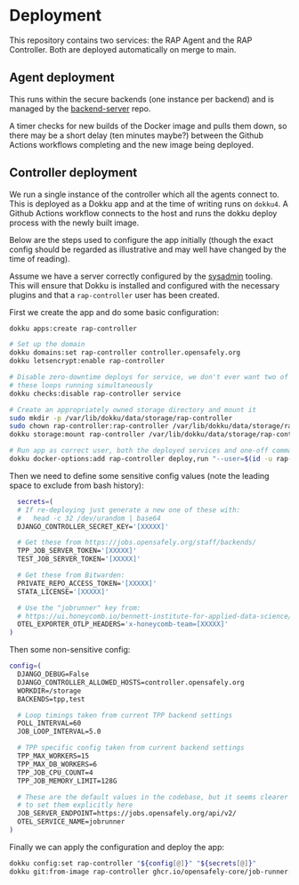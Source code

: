 # Deployment

This repository contains two services: the RAP Agent and the RAP
Controller. Both are deployed automatically on merge to main.


## Agent deployment

This runs within the secure backends (one instance per backend) and is
managed by the [backend-server](https://github.com/opensafely-core/backend-server/) repo.

A timer checks for new builds of the Docker image and pulls them down,
so there may be a short delay (ten minutes maybe?) between the Github
Actions workflows completing and the new image being deployed.


## Controller deployment

We run a single instance of the controller which all the agents connect
to. This is deployed as a Dokku app and at the time of writing runs on
`dokku4`. A Github Actions workflow connects to the host and runs the
dokku deploy process with the newly built image.

Below are the steps used to configure the app initially (though the
exact config should be regarded as illustrative and may well have
changed by the time of reading).

Assume we have a server correctly configured by the [sysadmin](https://github.com/bennettoxford/sysadmin)
tooling. This will ensure that Dokku is installed and configured with the
necessary plugins and that a `rap-controller` user has been created.

First we create the app and do some basic configuration:
```bash
dokku apps:create rap-controller

# Set up the domain
dokku domains:set rap-controller controller.opensafely.org
dokku letsencrypt:enable rap-controller

# Disable zero-downtime deploys for service, we don't ever want two of
# these loops running simultaneously
dokku checks:disable rap-controller service

# Create an appropriately owned storage directory and mount it
sudo mkdir -p /var/lib/dokku/data/storage/rap-controller
sudo chown rap-controller:rap-controller /var/lib/dokku/data/storage/rap-controller
dokku storage:mount rap-controller /var/lib/dokku/data/storage/rap-controller:/storage

# Run app as correct user, both the deployed services and one-off commands
dokku docker-options:add rap-controller deploy,run "--user=$(id -u rap-controller):$(id -g rap-controller)"
```

Then we need to define some sensitive config values (note the leading
space to exclude from bash history):
```bash
  secrets=(
  # If re-deploying just generate a new one of these with:
  #   head -c 32 /dev/urandom | base64
  DJANGO_CONTROLLER_SECRET_KEY='[XXXXX]'

  # Get these from https://jobs.opensafely.org/staff/backends/
  TPP_JOB_SERVER_TOKEN='[XXXXX]'
  TEST_JOB_SERVER_TOKEN='[XXXXX]'

  # Get these from Bitwarden:
  PRIVATE_REPO_ACCESS_TOKEN='[XXXXX]'
  STATA_LICENSE='[XXXXX]'

  # Use the "jobrunner" key from:
  # https://ui.honeycomb.io/bennett-institute-for-applied-data-science/environments/production/api_keys
  OTEL_EXPORTER_OTLP_HEADERS='x-honeycomb-team=[XXXXX]'
)
```

Then some non-sensitive config:
```bash
config=(
  DJANGO_DEBUG=False
  DJANGO_CONTROLLER_ALLOWED_HOSTS=controller.opensafely.org
  WORKDIR=/storage
  BACKENDS=tpp,test

  # Loop timings taken from current TPP backend settings
  POLL_INTERVAL=60
  JOB_LOOP_INTERVAL=5.0

  # TPP specific config taken from current backend settings
  TPP_MAX_WORKERS=15
  TPP_MAX_DB_WORKERS=6
  TPP_JOB_CPU_COUNT=4
  TPP_JOB_MEMORY_LIMIT=128G

  # These are the default values in the codebase, but it seems clearer
  # to set them explicitly here
  JOB_SERVER_ENDPOINT=https://jobs.opensafely.org/api/v2/
  OTEL_SERVICE_NAME=jobrunner
)
```

Finally we can apply the configuration and deploy the app:
```bash
dokku config:set rap-controller "${config[@]}" "${secrets[@]}"
dokku git:from-image rap-controller ghcr.io/opensafely-core/job-runner:latest
```
